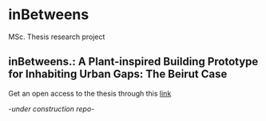 # inBetweens
MSc. Thesis research project 

## inBetweens.: A Plant-inspired Building Prototype for Inhabiting Urban Gaps: The Beirut Case  

Get an open access to the thesis through this [link](https://www.politesi.polimi.it/handle/10589/183174)

_-under construction repo-_
